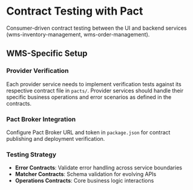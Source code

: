 # Contract Testing with Pact

Consumer-driven contract testing between the UI and backend services (wms-inventory-management, wms-order-management).

## WMS-Specific Setup

### Provider Verification

Each provider service needs to implement verification tests against its respective contract file in `pacts/`. Provider services should handle their specific business operations and error scenarios as defined in the contracts.

### Pact Broker Integration

Configure Pact Broker URL and token in `package.json` for contract publishing and deployment verification.

### Testing Strategy

- **Error Contracts**: Validate error handling across service boundaries
- **Matcher Contracts**: Schema validation for evolving APIs  
- **Operations Contracts**: Core business logic interactions 